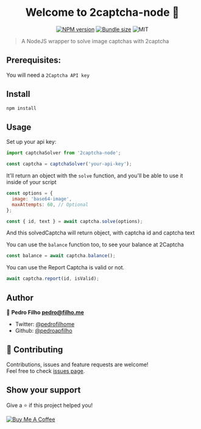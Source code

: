 <h1 align="center">Welcome to 2captcha-node 👋</h1>

<p align="center">
  <a href="https://www.npmjs.com/package/2captcha-node"><img alt="NPM version" src="https://img.shields.io/npm/v/2captcha-node"></a>
  <a href="https://bundlephobia.com/result?p=2captcha-node"><img alt="Bundle size" src="https://img.shields.io/bundlephobia/minzip/2captcha-node"></a>
  <img alt="MIT" src="https://img.shields.io/github/license/pedroapfilho/2captcha-node">
</p>

> A NodeJS wrapper to solve image captchas with 2captcha

## Prerequisites:

You will need a `2Captcha API key`

## Install

```sh
npm install
```

## Usage

Set up your api key:

```js
import captchaSolver from '2captcha-node';

const captcha = captchaSolver('your-api-key');
```

It'll return an object with the `solve` function, and you'll be able to use it inside of your script

```js
const options = {
  image: 'base64-image',
  maxAttempts: 60, // Optional
};

const { id, text } = await captcha.solve(options);
```

And this solvedCaptcha will return object, with captcha id and captcha text

You can use the `balance` function too, to see your balance at 2Captcha

```js
const balance = await captcha.balance();
```

You can use the Report Captcha is valid or not.

```js
await captcha.report(id, isValid);
```

## Author

👤 **Pedro Filho <pedro@filho.me>**

- Twitter: [@pedrofilhome](https://twitter.com/pedrofilhome)
- Github: [@pedroapfilho](https://github.com/pedroapfilho)

## 🤝 Contributing

Contributions, issues and feature requests are welcome!<br />Feel free to check [issues page](https://github.com/pedroapfilho/2captcha-node/issues).

## Show your support

Give a ⭐️ if this project helped you!

<a href="https://www.buymeacoffee.com/khcUAVF" target="_blank"><img src="https://bmc-cdn.nyc3.digitaloceanspaces.com/BMC-button-images/custom_images/orange_img.png" alt="Buy Me A Coffee" style="height: auto !important;width: auto !important;" ></a>
